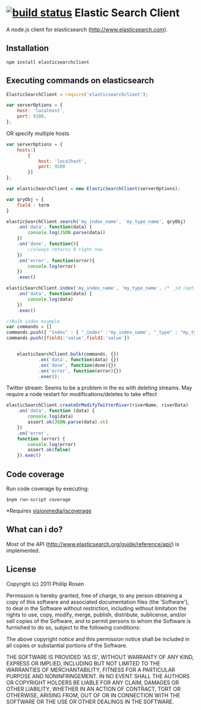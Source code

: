[![build status](https://secure.travis-ci.org/phillro/node-elasticsearch-client.png)](http://travis-ci.org/phillro/node-elasticsearch-client)
Elastic Search Client
=====================

A node.js client for elasticsearch (http://www.elasticsearch.com). 

## Installation

```
npm install elasticsearchclient
```

## Executing commands on elasticsearch

```javascript
ElasticSearchClient = require('elasticsearchclient');

var serverOptions = {
    host: 'localhost',
    port: 9200,
};
```

OR specify multiple hosts

```javascript
var serverOptions = {
    hosts:[
        {
            host: 'localhost',
            port: 9200
        }]
};
```

```javascript
var elasticSearchClient = new ElasticSearchClient(serverOptions);

var qryObj = {
    field : term
}

elasticSearchClient.search('my_index_name', 'my_type_name', qryObj)
    .on('data', function(data) {
        console.log(JSON.parse(data))
    })
    .on('done', function(){
        //always returns 0 right now
    })
    .on('error', function(error){
        console.log(error)
    })
    .exec()

elasticSearchClient.index('my_index_name', 'my_type_name', /* _id (optional) */'1111', {'name':'name'})
    .on('data', function(data) {
        console.log(data)
    })
    .exec()

//Bulk index example
var commands = []
commands.push({ "index" : { "_index" :'my_index_name', "_type" : "my_type_name"} })
commands.push({field1:'value',field2:'value'})


    elasticSearchClient.bulk(commands, {})
            .on('data', function(data) {})
            .on('done', function(done){})
            .on('error', function(error){})
            .exec();

```

Twitter stream:
Seems to be a problem in the es with deleting streams. May require a node restart for modifications/deletes to take effect


```javascript
elasticSearchClient.createOrModifyTwitterRiver(riverName, riverData)
    .on('data', function (data) {
        console.log(data)
        assert.ok(JSON.parse(data).ok)
    })
    .on('error',
    function (error) {
        console.log(error)
        assert.ok(false)
    }).exec()
```
## Code coverage

Run code coverage by executing:

	$npm run-script coverage

*Requires [visionmedia/jscoverage](https://github.com/visionmedia/node-jscoverage)

## What can i do?

Most of the API (http://www.elasticsearch.org/guide/reference/api/) is implemented. 

## License

Copyright (c) 2011 Phillip Rosen

Permission is hereby granted, free of charge, to any person obtaining
a copy of this software and associated documentation files (the
'Software'), to deal in the Software without restriction, including
without limitation the rights to use, copy, modify, merge, publish,
distribute, sublicense, and/or sell copies of the Software, and to
permit persons to whom the Software is furnished to do so, subject to
the following conditions:

The above copyright notice and this permission notice shall be
included in all copies or substantial portions of the Software.

THE SOFTWARE IS PROVIDED 'AS IS', WITHOUT WARRANTY OF ANY KIND,
EXPRESS OR IMPLIED, INCLUDING BUT NOT LIMITED TO THE WARRANTIES OF
MERCHANTABILITY, FITNESS FOR A PARTICULAR PURPOSE AND NONINFRINGEMENT.
IN NO EVENT SHALL THE AUTHORS OR COPYRIGHT HOLDERS BE LIABLE FOR ANY
CLAIM, DAMAGES OR OTHER LIABILITY, WHETHER IN AN ACTION OF CONTRACT,
TORT OR OTHERWISE, ARISING FROM, OUT OF OR IN CONNECTION WITH THE
SOFTWARE OR THE USE OR OTHER DEALINGS IN THE SOFTWARE.
